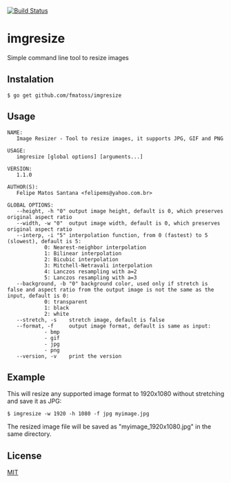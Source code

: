 [![Build Status](https://travis-ci.org/fmatoss/imgresize.svg?branch=master)](https://travis-ci.org/fmatoss/imgresize)

# imgresize
Simple command line tool to resize images

## Instalation
```
$ go get github.com/fmatoss/imgresize
```

## Usage
```
NAME:
   Image Resizer - Tool to resize images, it supports JPG, GIF and PNG

USAGE:
   imgresize [global options] [arguments...]
   
VERSION:
   1.1.0
   
AUTHOR(S):
   Felipe Matos Santana <felipems@yahoo.com.br> 
   
GLOBAL OPTIONS:
   --height, -h "0"	output image height, default is 0, which preserves original aspect ratio
   --width, -w "0"	output image width, default is 0, which preserves original aspect ratio
   --interp, -i "5"	interpolation function, from 0 (fastest) to 5 (slowest), default is 5:
			0: Nearest-neighbor interpolation
			1: Bilinear interpolation
			2: Bicubic interpolation
			3: Mitchell-Netravali interpolation
			4: Lanczos resampling with a=2
			5: Lanczos resampling with a=3
   --background, -b "0"	background color, used only if stretch is false and aspect ratio from the output image is not the same as the input, default is 0:
			0: transparent
			1: black
			2: white
   --stretch, -s	stretch image, default is false
   --format, -f 	output image format, default is same as input:
			- bmp
			- gif
			- jpg
			- png
   --version, -v	print the version

```

## Example
This will resize any supported image format to 1920x1080 without stretching and save it as JPG:
```
$ imgresize -w 1920 -h 1080 -f jpg myimage.jpg
```
The resized image file will be saved as "myimage_1920x1080.jpg" in the same directory.

## License
[MIT](LICENSE)
